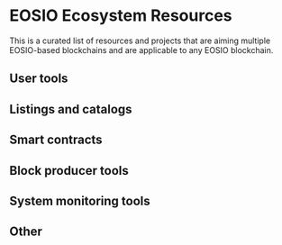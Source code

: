 # EOSIO Ecosystem Resources

This is a curated list of resources and projects that are aiming multiple EOSIO-based blockchains and are applicable to any EOSIO blockchain.


## User tools

## Listings and catalogs

## Smart contracts

## Block producer tools

## System monitoring tools

## Other

